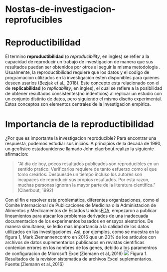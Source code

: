 # Nostas-de-investigacion-reprofucibles
# Reproductibilidad

El termino __reproductibilidad__ (o _reproducibility_, en ingles) se refier a la capacidad de reproducir un trabajo de investigacion de manera que sus resultados puedan ser obtenidos por otros al seguir la misma metodologia .
Usualmente, la reproductibilidad requiere que los datos y el codigo de programacion utilizados en la investigacion esten disponibles para quienes deseen usarlos (Bezjak et al., 2018). Este concepto esta relacionado con el de __replicabilidad__ (o _replicability_, en ingles), el cual se refiere a la posibilidad de obtener resultados consistentes(no indenticos) al replicar un estudio con un conjunto distinto de datos, pero siguiendo el mismo diseño experimental. Estos conceptos son elementos centrales de la investigacion empirica.

# Importancia de la reproductibilidad 

¿Por que es importante la investigacion reproducible? Para encontrar una respuesta, podemos estudiar sus inicios. A principios de la decada de 1990, un geofisico estadounidense llamado John claerbout realizo la siguiente afirmacion:

>"Al dia de hoy, pocos resultados publicados son reproducibles en un sentido pratico. Verificarlos requiere de tanto
> esfuerzo como el que tomo crearlos. Despuesde un tiempo incluso los autores son incapaces de reproducir sus
> propios resultados. Por esta razon, muchas personas ignoran la mayor parte de la literatura cientifica."(Claerbout,
> 1992)

Con el fin e resolver esta problematica, diferentes organizaciones, como el Comite Internacional de Publicaciones de Medicina o la Administacion de Alimentos y Medicamentos de Estados Unidos[FDA]( https://www.fda.gov/), empezaron a publicar lineamientos para atacar los problemas derivados de una inadecuada documentacion de los experimentos basados en ensayos aleatorios. De manera simultanea, se ledio mas importancia a la calidad de los datos utilizados en las investigaciones.
Asi, por ejemplos, como se muestra en la figura 1, Mark Ziemannencontro en 2016 que un 20% de los articulos con archivos de datos suplementarios publicados en revistas cientificas contenian errores en los nombres de los genes, debido a los paramentros de configuracion de Microsoft Excel(Ziemann et al,.2016)
![](ZiemannEtAlFig1.png)
Figura 1. Resultados de la revision sistematica de archivos Excel suplementarios. Fuente:(Ziemann et al.,2016)
